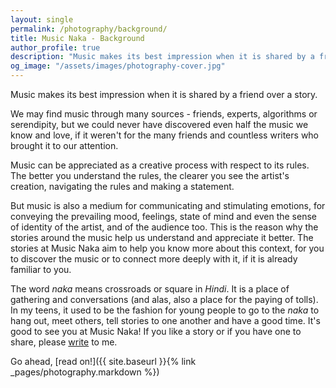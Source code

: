 ```yaml
---
layout: single 
permalink: /photography/background/
title: Music Naka - Background
author_profile: true
description: "Music makes its best impression when it is shared by a friend over a story. Music is a medium for communicating and stimulating emotions, for conveying the mood, feelings, state of mind and even the sense of identity of the artist, and of the audience too. The stories on this page aim to help you know more about this context behind the music, so that you can connect more deeply with it. It's good seeing you at Music Naka! If you like a story or if you have one to share, please write to me."
og_image: "/assets/images/photography-cover.jpg"
---
```

Music makes its best impression when it is shared by a friend over a story.

We may find music through many sources - friends, experts, algorithms or serendipity, but we could never have discovered even half the music we know and love, if it weren't for the many friends and countless writers who brought it to our attention.

Music can be appreciated as a creative process with respect to its rules. The better you understand the rules, the clearer you see the artist's creation, navigating the rules and making a statement.

But music is also a medium for communicating and stimulating emotions, for conveying the prevailing mood, feelings, state of mind and even the sense of identity of the artist, and of the audience too. This is the reason why the stories around the music help us understand and appreciate it better. The stories at Music Naka aim to help you know more about this context, for you to discover the music or to connect more deeply with it, if it is already familiar to you.

The word *naka* means crossroads or square in *Hindi*. It is a place of gathering and conversations (and alas, also a place for the paying of tolls). In my teens, it used to be the fashion for young people to go to the *naka* to hang out, meet others, tell stories to one another and have a good time. It's good to see you at Music Naka! If you like a story or if you have one to share, please [write](mailto:letters@aravindiyer.com) to me.

Go ahead, [read on!]({{ site.baseurl }}{% link _pages/photography.markdown %})
